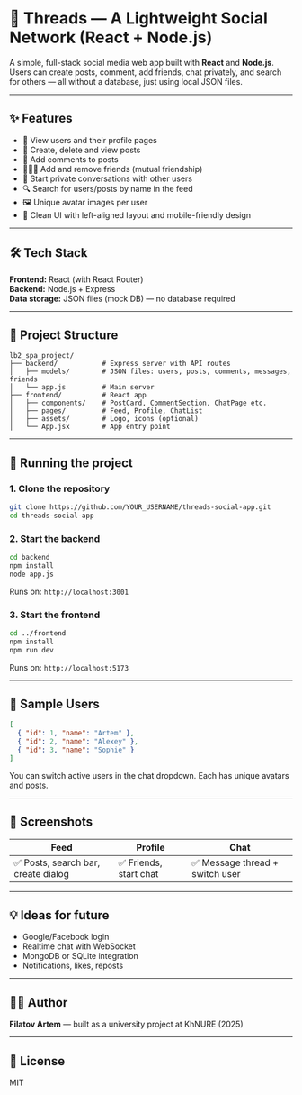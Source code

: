 # 🧵 Threads — A Lightweight Social Network (React + Node.js)

A simple, full-stack social media web app built with **React** and **Node.js**. Users can create posts, comment, add friends, chat privately, and search for others — all without a database, just using local JSON files.

---

## ✨ Features

- 🧑 View users and their profile pages
- 📝 Create, delete and view posts
- 💬 Add comments to posts
- 🧑‍🤝‍🧑 Add and remove friends (mutual friendship)
- 💌 Start private conversations with other users
- 🔍 Search for users/posts by name in the feed
- 🖼️ Unique avatar images per user
- 🎨 Clean UI with left-aligned layout and mobile-friendly design

---

## 🛠 Tech Stack

**Frontend:** React (with React Router)  
**Backend:** Node.js + Express  
**Data storage:** JSON files (mock DB) — no database required

---

## 📂 Project Structure
```
lb2_spa_project/
├── backend/           # Express server with API routes
│   ├── models/        # JSON files: users, posts, comments, messages, friends
│   └── app.js         # Main server
├── frontend/          # React app
│   ├── components/    # PostCard, CommentSection, ChatPage etc.
│   ├── pages/         # Feed, Profile, ChatList
│   ├── assets/        # Logo, icons (optional)
│   └── App.jsx        # App entry point
```

---

## 🚀 Running the project

### 1. Clone the repository
```bash
git clone https://github.com/YOUR_USERNAME/threads-social-app.git
cd threads-social-app
```

### 2. Start the backend
```bash
cd backend
npm install
node app.js
```
Runs on: `http://localhost:3001`

### 3. Start the frontend
```bash
cd ../frontend
npm install
npm run dev
```
Runs on: `http://localhost:5173`

---

## 🧪 Sample Users
```json
[
  { "id": 1, "name": "Artem" },
  { "id": 2, "name": "Alexey" },
  { "id": 3, "name": "Sophie" }
]
```

You can switch active users in the chat dropdown. Each has unique avatars and posts.

---

## 📸 Screenshots

| Feed | Profile | Chat |
|------|---------|------|
| ✅ Posts, search bar, create dialog | ✅ Friends, start chat | ✅ Message thread + switch user |

---

## 💡 Ideas for future
- Google/Facebook login
- Realtime chat with WebSocket
- MongoDB or SQLite integration
- Notifications, likes, reposts

---

## 👨‍💻 Author
**Filatov Artem** — built as a university project at KhNURE (2025)

---

## 📄 License
MIT

